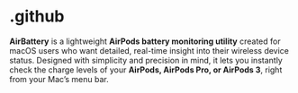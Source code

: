 # .github
**AirBattery** is a lightweight **AirPods battery monitoring utility** created for macOS users who want detailed, real-time insight into their wireless device status. Designed with simplicity and precision in mind, it lets you instantly check the charge levels of your **AirPods, AirPods Pro, or AirPods 3**, right from your Mac’s menu bar. 
